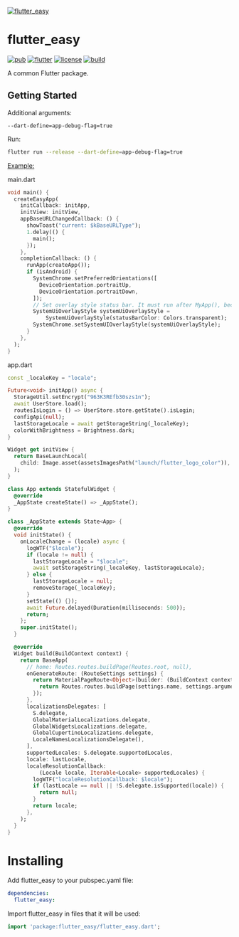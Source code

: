 [![flutter_easy](https://socialify.git.ci/OctMon/flutter_easy/image?description=1&descriptionEditable=A%20common%20Flutter%20package.&font=Inter&forks=1&issues=1&logo=https%3A%2F%2Fraw.githubusercontent.com%2Fflutter%2Fwebsite%2Fmaster%2Fsrc%2F_assets%2Fimage%2Fflutter-lockup.png&owner=1&pattern=Floating%20Cogs&pulls=1&stargazers=1&theme=Dark)](https://octmon.github.io/)

# flutter_easy

[![pub](https://img.shields.io/pub/v/flutter_easy.svg)](https://pub.dev/packages/flutter_easy)
[![flutter](https://img.shields.io/badge/flutter-Android%7CiOS%7CWeb%7CWindows%7CMac-blue.svg)](https://flutter.dev)
[![license](https://img.shields.io/badge/license-MIT-green.svg)](https://github.com/OctMon/flutter_easy/blob/main/LICENSE)
[![build](https://github.com/OctMon/flutter_easy/workflows/build/badge.svg)](https://github.com/OctMon/flutter_easy/actions)

A common Flutter package.

## Getting Started

Additional arguments:
```
--dart-define=app-debug-flag=true
```

Run:
```bash
flutter run --release --dart-define=app-debug-flag=true
```

[Example:](https://github.com/OctMon/flutter_easy/releases)

main.dart

```dart
void main() {
  createEasyApp(
    initCallback: initApp,
    initView: initView,
    appBaseURLChangedCallback: () {
      showToast("current: $kBaseURLType");
      1.delay(() {
        main();
      });
    },
    completionCallback: () {
      runApp(createApp());
      if (isAndroid) {
        SystemChrome.setPreferredOrientations([
          DeviceOrientation.portraitUp,
          DeviceOrientation.portraitDown,
        ]);
        // Set overlay style status bar. It must run after MyApp(), because MaterialApp may override it.
        SystemUiOverlayStyle systemUiOverlayStyle =
            SystemUiOverlayStyle(statusBarColor: Colors.transparent);
        SystemChrome.setSystemUIOverlayStyle(systemUiOverlayStyle);
      }
    },
  );
}
```

app.dart

```dart
const _localeKey = "locale";

Future<void> initApp() async {
  StorageUtil.setEncrypt("963K3REfb30szs1n");
  await UserStore.load();
  routesIsLogin = () => UserStore.store.getState().isLogin;
  configApi(null);
  lastStorageLocale = await getStorageString(_localeKey);
  colorWithBrightness = Brightness.dark;
}

Widget get initView {
  return BaseLaunchLocal(
    child: Image.asset(assetsImagesPath("launch/flutter_logo_color")),
  );
}

class App extends StatefulWidget {
  @override
  _AppState createState() => _AppState();
}

class _AppState extends State<App> {
  @override
  void initState() {
    onLocaleChange = (locale) async {
      logWTF("$locale");
      if (locale != null) {
        lastStorageLocale = "$locale";
        await setStorageString(_localeKey, lastStorageLocale);
      } else {
        lastStorageLocale = null;
        removeStorage(_localeKey);
      }
      setState(() {});
      await Future.delayed(Duration(milliseconds: 500));
      return;
    };
    super.initState();
  }

  @override
  Widget build(BuildContext context) {
    return BaseApp(
      // home: Routes.routes.buildPage(Routes.root, null),
      onGenerateRoute: (RouteSettings settings) {
        return MaterialPageRoute<Object>(builder: (BuildContext context) {
          return Routes.routes.buildPage(settings.name, settings.arguments);
        });
      },
      localizationsDelegates: [
        S.delegate,
        GlobalMaterialLocalizations.delegate,
        GlobalWidgetsLocalizations.delegate,
        GlobalCupertinoLocalizations.delegate,
        LocaleNamesLocalizationsDelegate(),
      ],
      supportedLocales: S.delegate.supportedLocales,
      locale: lastLocale,
      localeResolutionCallback:
          (Locale locale, Iterable<Locale> supportedLocales) {
        logWTF("localeResolutionCallback: $locale");
        if (lastLocale == null || !S.delegate.isSupported(locale)) {
          return null;
        }
        return locale;
      },
    );
  }
}
```

# Installing

Add flutter_easy to your pubspec.yaml file:

```yaml
dependencies:
  flutter_easy:
```

Import flutter_easy in files that it will be used:

```dart
import 'package:flutter_easy/flutter_easy.dart';
```

